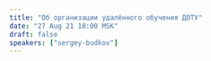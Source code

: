 ```yaml
---
title: "Об организации удалённого обучения ДОТУ"
date: "27 Aug 21 18:00 MSK"
draft: false
speakers: ["sergey-budkov"]
---
```

